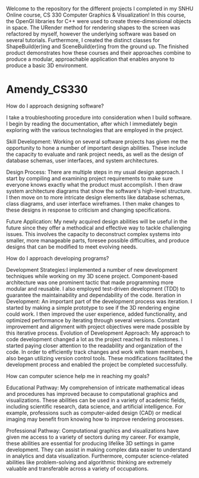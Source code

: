 Welcome to the repository for the different projects I completed in my SNHU Online course, CS 330 Computer Graphics & Visualization!  In this course, 
the OpenGl libraries for C++ were used to create three-dimensional objects in space.  The URender method for rendering shapes to the screen was refactored by myself,
however the underlying software was based on several tutorials.  Furthermore, I created the distinct classes for ShapeBuild(er)ing and SceneBuild(er)ing from the ground up.
The finished product demonstrates how these courses and their approaches combine to produce a modular, approachable application that enables anyone to produce a basic 3D environment.

# Amendy_CS330
How do I approach designing software?

I take a troubleshooting procedure into consideration when I build software. I begin by reading the documentation,
after which I immediately begin exploring with the various technologies that are employed in the project.

Skill Development: Working on several software projects has given me the opportunity to hone a number of important design abilities.
These include the capacity to evaluate and rank project needs, as well as the design of database schemas, user interfaces, and system architectures.

Design Process: There are multiple steps in my usual design approach. I start by compiling and examining project requirements to make sure everyone knows 
exactly what the product must accomplish. I then draw system architecture diagrams that show the software's high-level structure.
I then move on to more intricate design elements like database schemas, class diagrams, and user interface wireframes. 
I then make changes to these designs in response to criticism and changing specifications.

Future Application: My newly acquired design abilities will be useful in the future since they offer a methodical and effective way to tackle challenging issues.
This involves the capacity to deconstruct complex systems into smaller, more manageable parts, foresee possible difficulties, 
and produce designs that can be modified to meet evolving needs.

How do I approach developing programs?

Development Strategies:I implemented a number of new development techniques while working on my 3D scene project. 
Component-based architecture was one prominent tactic that made programming more modular and reusable. 
I also employed test-driven development (TDD) to guarantee the maintainability and dependability of the code.
Iteration in Development: An important part of the development process was iteration. I started by making a simple prototype to see if the 3D
rendering engine could work. I then improved the user experience, added functionality, and optimized performance by iterating through several versions.
Constant improvement and alignment with project objectives were made possible by this iterative process.
Evolution of Development Approach: My approach to code development changed a lot as the project reached its milestones. 
I started paying closer attention to the readability and organization of the code. In order to efficiently track changes and work with team members,
I also began utilizing version control tools. These modifications facilitated the development process and enabled the project be completed successfully.

How can computer science help me in reaching my goals?

Educational Pathway: My comprehension of intricate mathematical ideas and procedures has improved because to computational
graphics and visualizations. These abilities can be used in a variety of academic fields, including scientific research, 
data science, and artificial intelligence. For example, professions such as computer-aided design (CAD) or medical imaging
may benefit from knowing how to improve rendering processes.

Professional Pathway: Computational graphics and visualizations have given me access to a variety of sectors during my career. For example,
these abilities are essential for producing lifelike 3D settings in game development. They can assist in making complex data easier to understand in
analytics and data visualization. Furthermore, computer science-related abilities like problem-solving and algorithmic thinking are extremely valuable 
and transferable across a variety of occupations.

